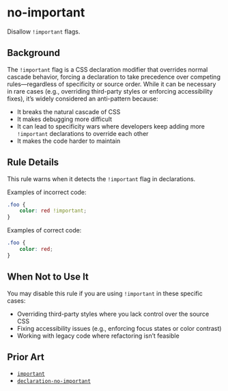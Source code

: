 # no-important

Disallow `!important` flags.

## Background

The `!important` flag is a CSS declaration modifier that overrides normal cascade behavior, forcing a declaration to take precedence over competing rules—regardless of specificity or source order. While it can be necessary in rare cases (e.g., overriding third-party styles or enforcing accessibility fixes), it’s widely considered an anti-pattern because:

- It breaks the natural cascade of CSS
- It makes debugging more difficult
- It can lead to specificity wars where developers keep adding more `!important` declarations to override each other
- It makes the code harder to maintain

## Rule Details

This rule warns when it detects the `!important` flag in declarations.

Examples of incorrect code:

```css
.foo {
	color: red !important;
}
```

Examples of correct code:

```css
.foo {
	color: red;
}
```

## When Not to Use It

You may disable this rule if you are using `!important` in these specific cases:

- Overriding third-party styles where you lack control over the source CSS
- Fixing accessibility issues (e.g., enforcing focus states or color contrast)
- Working with legacy code where refactoring isn’t feasible

## Prior Art

- [`important`](https://github.com/CSSLint/csslint/wiki/Disallow-%21important)
- [`declaration-no-important`](https://stylelint.io/user-guide/rules/declaration-no-important/)
